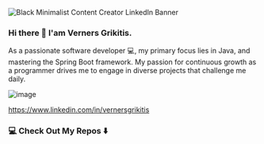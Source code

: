 ![Black Minimalist Content Creator LinkedIn Banner](https://github.com/vernersgrikitis/vernersgrikitis/assets/127933614/70444158-f216-4b1e-b007-c0628336db4d)

### Hi there 👋 I'am Verners Grikitis.

As a passionate software developer 💻, my primary focus lies in Java,
and mastering the Spring Boot framework.
My passion for continuous growth as a programmer drives me to engage in diverse projects that challenge me daily.


![image](https://img.shields.io/badge/Gmail-D14836?style=for-the-badge&logo=gmail&logoColor=white(vernersg@gmail.com))


https://www.linkedin.com/in/vernersgrikitis

### 💻 Check Out My Repos ⬇️
